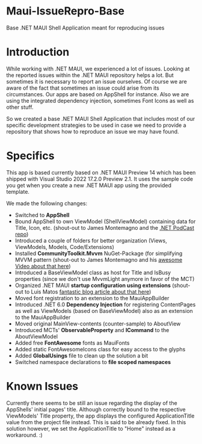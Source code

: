 # Maui-IssueRepro-Base
Base .NET MAUI Shell Application meant for reproducing issues

# Introduction
While working with .NET MAUI, we experienced a lot of issues. Looking at the reported issues within the .NET MAUI repository helps a lot. But sometimes it is necessary to report an issue ourselves. Of course we are aware of the fact that sometimes an issue could arise from its circumstances. Our apps are based on AppShell for instance. Also we are using the integrated dependency injection, sometimes Font Icons as well as other stuff.

So we created a base .NET MAUI Shell Application that includes most of our specific development strategies to be used in case we need to provide a repository that shows how to reproduce an issue we may have found.

# Specifics
This app is based currently based on .NET MAUI Preview 14 which has been shipped with Visual Studio 2022 17.2.0 Preview 2.1.
It uses the sample code you get when you create a new .NET MAUI app using the provided template.

We made the following changes:
- Switched to **AppShell**
- Bound AppShell to own ViewModel (ShellViewModel) containing data for Title, Icon, etc. (shout-out to James Montemagno and the [.NET PodCast repo](https://github.com/microsoft/dotnet-podcasts))
- Introduced a couple of folders for better organization (Views, ViewModels, Models, Code/Extensions)
- Installed **CommunityToolkit.Mvvm** NuGet-Package (for simplifying MVVM pattern (shout-out to James Montemagno and his [awesome Video about that here](https://youtu.be/aCxl0z04BN8)) 
- Introduced a BaseViewModel class as host for Title and IsBusy properties (since we don't use MvvmLight anymore in favor of the MCT)
- Organized .NET MAUI **startup configuration using extensions** (shout-out to Luis Matos [fantastic blog article about that here](https://luismts.com/organize-your-net-maui-mauiprogram-startup-file/))
- Moved font registration to an extension to the MauiAppBuilder
- Introduced .NET 6.0 **Dependency Injection** for registering ContentPages as well as ViewModels (based on BaseViewModel) also as an extension to the MauiAppBuilder  
- Moved original MainView-contents (counter-sample) to AboutView
- Introduced MCTs' **ObservableProperty** and **ICommand** to the AboutViewModel
- Added free **FontAwesome** fonts as MauiFonts
- Added static FontAwesomeIcons class for easy access to the glyphs
- Added **GlobalUsings** file to clean up the solution a bit
- Switched namespace declarations to **file scoped namespaces**

# Known Issues
Currently there seems to be still an issue regarding the display of the AppShells' initial pages' title. Although correctly bound to the respective ViewModels' Title property, the app displays the configured ApplicationTitle value from the project file instead. This is said to be already fixed. In this solution however, we set the ApplicationTitle to "Home" instead as a workaround. :)
